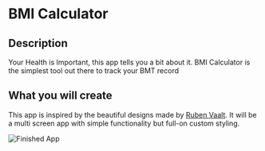 # BMI Calculator

## Description

Your Health is Important, this app tells you a bit about it.
BMI Calculator is the simplest tool out there to track your BMT record

## What you will create

This app is inspired by the beautiful designs made by [Ruben Vaalt](https://dribbble.com/shots/4585382-Simple-BMI-Calculator). It will be a multi screen app with simple functionality but full-on custom styling.

![Finished App](https://github.com/londonappbrewery/Images/blob/master/bmi-calc-demo.gif)
